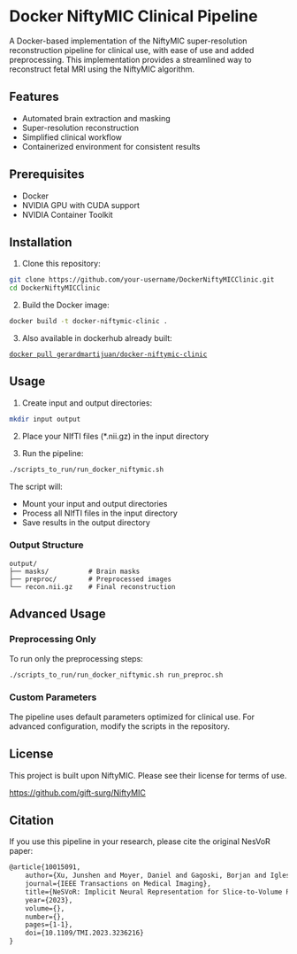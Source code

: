 # Docker NiftyMIC Clinical Pipeline

A Docker-based implementation of the NiftyMIC super-resolution reconstruction pipeline for clinical use, with ease of use and added preprocessing. This implementation provides a streamlined way to reconstruct fetal MRI using the NiftyMIC algorithm.

## Features

- Automated brain extraction and masking
- Super-resolution reconstruction
- Simplified clinical workflow
- Containerized environment for consistent results

## Prerequisites

- Docker
- NVIDIA GPU with CUDA support
- NVIDIA Container Toolkit

## Installation

1. Clone this repository:
```bash
git clone https://github.com/your-username/DockerNiftyMICClinic.git
cd DockerNiftyMICClinic
```

2. Build the Docker image:
```bash
docker build -t docker-niftymic-clinic .
```

3. Also available in dockerhub already built:

[`docker pull gerardmartijuan/docker-niftymic-clinic`](https://hub.docker.com/r/gerardmartijuan/docker-niftymic-clinic)

## Usage

1. Create input and output directories:
```bash
mkdir input output
```

2. Place your NIfTI files (*.nii.gz) in the input directory

3. Run the pipeline:
```bash
./scripts_to_run/run_docker_niftymic.sh
```

The script will:
- Mount your input and output directories
- Process all NIfTI files in the input directory
- Save results in the output directory

### Output Structure

```
output/
├── masks/          # Brain masks
├── preproc/        # Preprocessed images
└── recon.nii.gz    # Final reconstruction
```

## Advanced Usage

### Preprocessing Only

To run only the preprocessing steps:

```bash
./scripts_to_run/run_docker_niftymic.sh run_preproc.sh
```

### Custom Parameters

The pipeline uses default parameters optimized for clinical use. For advanced configuration, modify the scripts in the repository.


## License

This project is built upon NiftyMIC. Please see their license for terms of use.

https://github.com/gift-surg/NiftyMIC

## Citation

If you use this pipeline in your research, please cite the original NesVoR paper:

```latex
@article{10015091,
    author={Xu, Junshen and Moyer, Daniel and Gagoski, Borjan and Iglesias, Juan Eugenio and Ellen Grant, P. and Golland, Polina and Adalsteinsson, Elfar},
    journal={IEEE Transactions on Medical Imaging}, 
    title={NeSVoR: Implicit Neural Representation for Slice-to-Volume Reconstruction in MRI}, 
    year={2023},
    volume={},
    number={},
    pages={1-1},
    doi={10.1109/TMI.2023.3236216}
}
```
